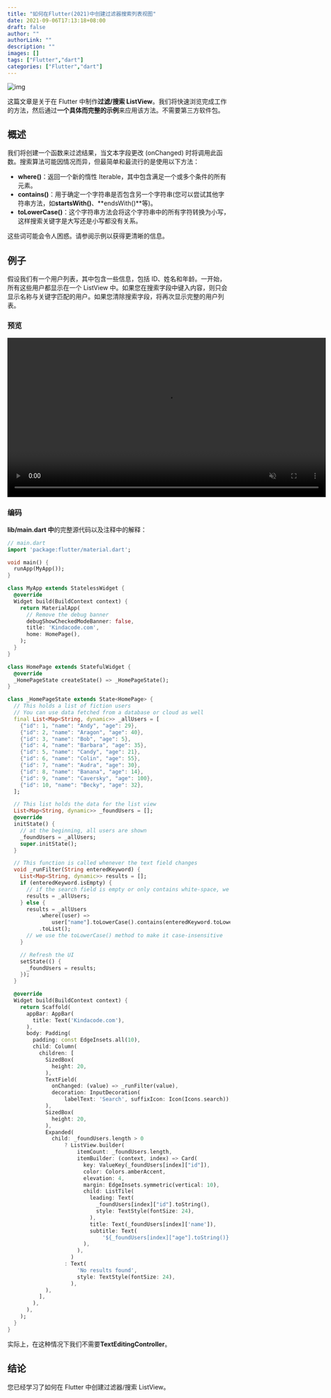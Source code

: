 ```yaml
---
title: "如何在Flutter(2021)中创建过滤器搜索列表视图"
date: 2021-09-06T17:13:18+08:00
draft: false
author: ""
authorLink: ""
description: ""
images: []
tags: ["Flutter","dart"]
categories: ["Flutter","dart"]
---
```





![img](https://luckly007.oss-cn-beijing.aliyuncs.com/image/Screen-Shot-2021-04-06-at-15.50.55.jpg)

这篇文章是关于在 Flutter 中制作**过滤/搜索 ListView**。我们将快速浏览完成工作的方法，然后通过**一个具体而完整的示例**来应用该方法。不需要第三方软件包。







## 概述

我们将创建一个函数来过滤结果，当文本字段更改 (onChanged) 时将调用此函数。搜索算法可能因情况而异，但最简单和最流行的是使用以下方法：

- **where()**：返回一个新的惰性 Iterable，其中包含满足一个或多个条件的所有元素。
- **contains()**：用于确定一个字符串是否包含另一个字符串(您可以尝试其他字符串方法，如**startsWith()**、**endsWith()**等)。
- **toLowerCase()**：这个字符串方法会将这个字符串中的所有字符转换为小写，这样搜索关键字是大写还是小写都没有关系。

这些词可能会令人困惑。请参阅示例以获得更清晰的信息。

## 例子

假设我们有一个用户列表，其中包含一些信息，包括 ID、姓名和年龄。一开始，所有这些用户都显示在一个 ListView 中。如果您在搜索字段中键入内容，则只会显示名称与关键字匹配的用户。如果您清除搜索字段，将再次显示完整的用户列表。

### 预览



<video class="" autoplay="" loop="" muted="" data-lazy-type="video" data-src="https://www.kindacode.com/wp-content/uploads/2021/04/Flutter-filter-list-view.mp4" playsinline="" src="https://www.kindacode.com/wp-content/uploads/2021/04/Flutter-filter-list-view.mp4" __idm_id__="337946625" style="margin: 0px; padding: 0px; box-sizing: border-box; width: 720px;"></video>

### 编码

**lib/main.dart 中**的完整源代码以及注释中的解释：

```dart
// main.dart
import 'package:flutter/material.dart';

void main() {
  runApp(MyApp());
}

class MyApp extends StatelessWidget {
  @override
  Widget build(BuildContext context) {
    return MaterialApp(
      // Remove the debug banner
      debugShowCheckedModeBanner: false,
      title: 'Kindacode.com',
      home: HomePage(),
    );
  }
}

class HomePage extends StatefulWidget {
  @override
  _HomePageState createState() => _HomePageState();
}

class _HomePageState extends State<HomePage> {
  // This holds a list of fiction users
  // You can use data fetched from a database or cloud as well
  final List<Map<String, dynamic>> _allUsers = [
    {"id": 1, "name": "Andy", "age": 29},
    {"id": 2, "name": "Aragon", "age": 40},
    {"id": 3, "name": "Bob", "age": 5},
    {"id": 4, "name": "Barbara", "age": 35},
    {"id": 5, "name": "Candy", "age": 21},
    {"id": 6, "name": "Colin", "age": 55},
    {"id": 7, "name": "Audra", "age": 30},
    {"id": 8, "name": "Banana", "age": 14},
    {"id": 9, "name": "Caversky", "age": 100},
    {"id": 10, "name": "Becky", "age": 32},
  ];

  // This list holds the data for the list view
  List<Map<String, dynamic>> _foundUsers = [];
  @override
  initState() {
    // at the beginning, all users are shown
    _foundUsers = _allUsers;
    super.initState();
  }

  // This function is called whenever the text field changes
  void _runFilter(String enteredKeyword) {
    List<Map<String, dynamic>> results = [];
    if (enteredKeyword.isEmpty) {
      // if the search field is empty or only contains white-space, we'll display all users
      results = _allUsers;
    } else {
      results = _allUsers
          .where((user) =>
              user["name"].toLowerCase().contains(enteredKeyword.toLowerCase()))
          .toList();
      // we use the toLowerCase() method to make it case-insensitive
    }

    // Refresh the UI
    setState(() {
      _foundUsers = results;
    });
  }

  @override
  Widget build(BuildContext context) {
    return Scaffold(
      appBar: AppBar(
        title: Text('Kindacode.com'),
      ),
      body: Padding(
        padding: const EdgeInsets.all(10),
        child: Column(
          children: [
            SizedBox(
              height: 20,
            ),
            TextField(
              onChanged: (value) => _runFilter(value),
              decoration: InputDecoration(
                  labelText: 'Search', suffixIcon: Icon(Icons.search)),
            ),
            SizedBox(
              height: 20,
            ),
            Expanded(
              child: _foundUsers.length > 0
                  ? ListView.builder(
                      itemCount: _foundUsers.length,
                      itemBuilder: (context, index) => Card(
                        key: ValueKey(_foundUsers[index]["id"]),
                        color: Colors.amberAccent,
                        elevation: 4,
                        margin: EdgeInsets.symmetric(vertical: 10),
                        child: ListTile(
                          leading: Text(
                            _foundUsers[index]["id"].toString(),
                            style: TextStyle(fontSize: 24),
                          ),
                          title: Text(_foundUsers[index]['name']),
                          subtitle: Text(
                              '${_foundUsers[index]["age"].toString()} years old'),
                        ),
                      ),
                    )
                  : Text(
                      'No results found',
                      style: TextStyle(fontSize: 24),
                    ),
            ),
          ],
        ),
      ),
    );
  }
}
```

实际上，在这种情况下我们不需要**TextEditingController**。

## 结论

您已经学习了如何在 Flutter 中创建过滤器/搜索 ListView。

